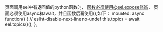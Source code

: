 页面调用eel中有返回值的python函数时，
函数必须使用@eel.expose修饰，
页面必须使用async和await，并且函数后面使用(),如下：
mounted: async function() {
    // eslint-disable-next-line no-undef
    this.topics = await eel.topics()();
  },